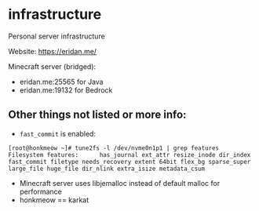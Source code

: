 # infrastructure
Personal server infrastructure

Website: https://eridan.me/

Minecraft server (bridged):
- eridan.me:25565 for Java
- eridan.me:19132 for Bedrock

## Other things not listed or more info:

- `fast_commit` is enabled:

```
[root@honkmeow ~]# tune2fs -l /dev/nvme0n1p1 | grep features
Filesystem features:      has_journal ext_attr resize_inode dir_index fast_commit filetype needs_recovery extent 64bit flex_bg sparse_super large_file huge_file dir_nlink extra_isize metadata_csum
```

- Minecraft server uses libjemalloc instead of default malloc for performance
- honkmeow == karkat
